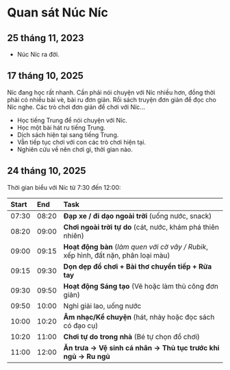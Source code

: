 # Quan sát Núc Níc

## 25 tháng 11, 2023

- Núc Níc ra đời.

## 17 tháng 10, 2025

Níc đang học rất nhanh. Cần phải nói chuyện với Níc nhiều hơn, đồng thời phải có nhiều bài vè, bài ru đơn giản. Rồi sách truyện đơn giản để đọc cho Níc nghe. Các trò chơi đơn giản để chơi với Níc...

- Học tiếng Trung để nói chuyện với Níc.
- Học một bài hát ru tiếng Trung.
- Dịch sách hiện tại sang tiếng Trung.
- Vẫn tiếp tục chơi với con các trò chơi hiện tại.
- Nghiên cứu về nên chơi gì, thời gian nào.

## 24 tháng 10, 2025

Thời gian biểu với Níc từ 7:30 đến 12:00:

| Start | End | Task |
| :--- | :--- | :--- |
| 07:30 | 08:20 | **Đạp xe / đi dạo ngoài trời** (uống nước, snack) |
| 08:20 | 09:00 | **Chơi ngoài trời tự do** (cát, nước, khám phá thiên nhiên) |
| 09:00 | 09:15 | **Hoạt động bàn** (*làm quen với cờ vây / Rubik*, xếp hình, đất nặn, phân loại màu) |
| 09:15 | 09:30 | **Dọn dẹp đồ chơi + Bài thơ chuyển tiếp + Rửa tay** |
| 09:30 | 09:50 | **Hoạt động Sáng tạo** (Vẽ hoặc làm thủ công đơn giản) |
| 09:50 | 10:00 | Nghỉ giải lao, uống nước |
| 10:00 | 10:20 | **Âm nhạc/Kể chuyện** (hát, nhảy hoặc đọc sách có đạo cụ) |
| 10:20 | 11:00 | **Chơi tự do trong nhà** (Bé tự chọn đồ chơi) |
| 11:00 | 12:00 | **Ăn trưa → Vệ sinh cá nhân → Thủ tục trước khi ngủ → Ru ngủ** |
